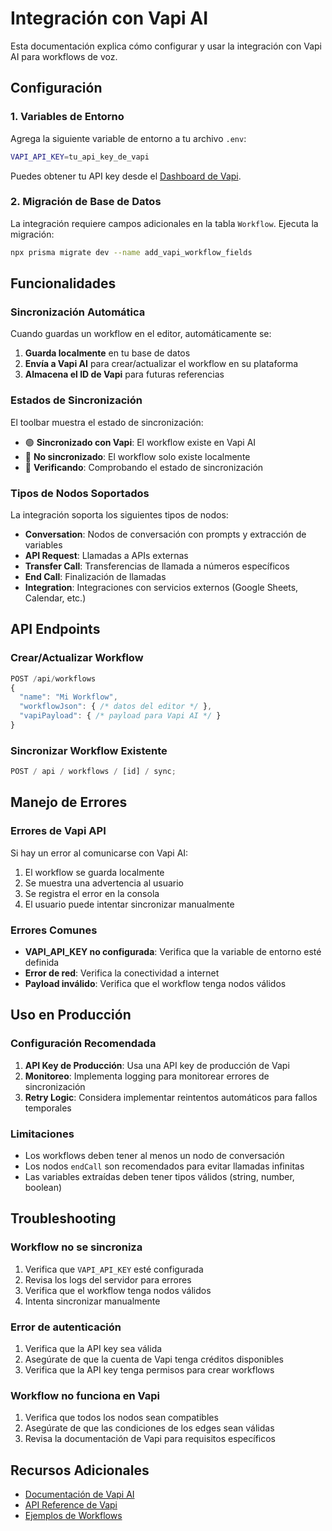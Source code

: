 # Integración con Vapi AI

Esta documentación explica cómo configurar y usar la integración con Vapi AI para workflows de voz.

## Configuración

### 1. Variables de Entorno

Agrega la siguiente variable de entorno a tu archivo `.env`:

```bash
VAPI_API_KEY=tu_api_key_de_vapi
```

Puedes obtener tu API key desde el [Dashboard de Vapi](https://dashboard.vapi.ai).

### 2. Migración de Base de Datos

La integración requiere campos adicionales en la tabla `Workflow`. Ejecuta la migración:

```bash
npx prisma migrate dev --name add_vapi_workflow_fields
```

## Funcionalidades

### Sincronización Automática

Cuando guardas un workflow en el editor, automáticamente se:

1. **Guarda localmente** en tu base de datos
2. **Envía a Vapi AI** para crear/actualizar el workflow en su plataforma
3. **Almacena el ID de Vapi** para futuras referencias

### Estados de Sincronización

El toolbar muestra el estado de sincronización:

- 🟢 **Sincronizado con Vapi**: El workflow existe en Vapi AI
- 🔴 **No sincronizado**: El workflow solo existe localmente
- 🔄 **Verificando**: Comprobando el estado de sincronización

### Tipos de Nodos Soportados

La integración soporta los siguientes tipos de nodos:

- **Conversation**: Nodos de conversación con prompts y extracción de variables
- **API Request**: Llamadas a APIs externas
- **Transfer Call**: Transferencias de llamada a números específicos
- **End Call**: Finalización de llamadas
- **Integration**: Integraciones con servicios externos (Google Sheets, Calendar, etc.)

## API Endpoints

### Crear/Actualizar Workflow

```typescript
POST /api/workflows
{
  "name": "Mi Workflow",
  "workflowJson": { /* datos del editor */ },
  "vapiPayload": { /* payload para Vapi AI */ }
}
```

### Sincronizar Workflow Existente

```typescript
POST / api / workflows / [id] / sync;
```

## Manejo de Errores

### Errores de Vapi API

Si hay un error al comunicarse con Vapi AI:

1. El workflow se guarda localmente
2. Se muestra una advertencia al usuario
3. Se registra el error en la consola
4. El usuario puede intentar sincronizar manualmente

### Errores Comunes

- **VAPI_API_KEY no configurada**: Verifica que la variable de entorno esté definida
- **Error de red**: Verifica la conectividad a internet
- **Payload inválido**: Verifica que el workflow tenga nodos válidos

## Uso en Producción

### Configuración Recomendada

1. **API Key de Producción**: Usa una API key de producción de Vapi
2. **Monitoreo**: Implementa logging para monitorear errores de sincronización
3. **Retry Logic**: Considera implementar reintentos automáticos para fallos temporales

### Limitaciones

- Los workflows deben tener al menos un nodo de conversación
- Los nodos `endCall` son recomendados para evitar llamadas infinitas
- Las variables extraídas deben tener tipos válidos (string, number, boolean)

## Troubleshooting

### Workflow no se sincroniza

1. Verifica que `VAPI_API_KEY` esté configurada
2. Revisa los logs del servidor para errores
3. Verifica que el workflow tenga nodos válidos
4. Intenta sincronizar manualmente

### Error de autenticación

1. Verifica que la API key sea válida
2. Asegúrate de que la cuenta de Vapi tenga créditos disponibles
3. Verifica que la API key tenga permisos para crear workflows

### Workflow no funciona en Vapi

1. Verifica que todos los nodos sean compatibles
2. Asegúrate de que las condiciones de los edges sean válidas
3. Revisa la documentación de Vapi para requisitos específicos

## Recursos Adicionales

- [Documentación de Vapi AI](https://docs.vapi.ai/)
- [API Reference de Vapi](https://docs.vapi.ai/api-reference)
- [Ejemplos de Workflows](https://docs.vapi.ai/workflows/examples)
